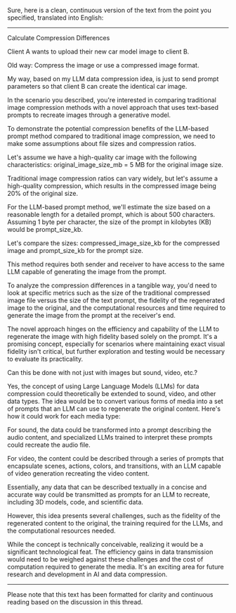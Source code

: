 Sure, here is a clean, continuous version of the text from the point you specified, translated into English:

---

Calculate Compression Differences

Client A wants to upload their new car model image to client B.

Old way: Compress the image or use a compressed image format.

My way, based on my LLM data compression idea, is just to send prompt parameters so that client B can create the identical car image.

In the scenario you described, you're interested in comparing traditional image compression methods with a novel approach that uses text-based prompts to recreate images through a generative model.

To demonstrate the potential compression benefits of the LLM-based prompt method compared to traditional image compression, we need to make some assumptions about file sizes and compression ratios.

Let's assume we have a high-quality car image with the following characteristics: original_image_size_mb = 5 MB for the original image size.

Traditional image compression ratios can vary widely, but let's assume a high-quality compression, which results in the compressed image being 20% of the original size.

For the LLM-based prompt method, we'll estimate the size based on a reasonable length for a detailed prompt, which is about 500 characters. Assuming 1 byte per character, the size of the prompt in kilobytes (KB) would be prompt_size_kb.

Let's compare the sizes: compressed_image_size_kb for the compressed image and prompt_size_kb for the prompt size.

This method requires both sender and receiver to have access to the same LLM capable of generating the image from the prompt.

To analyze the compression differences in a tangible way, you'd need to look at specific metrics such as the size of the traditional compressed image file versus the size of the text prompt, the fidelity of the regenerated image to the original, and the computational resources and time required to generate the image from the prompt at the receiver's end.

The novel approach hinges on the efficiency and capability of the LLM to regenerate the image with high fidelity based solely on the prompt. It's a promising concept, especially for scenarios where maintaining exact visual fidelity isn't critical, but further exploration and testing would be necessary to evaluate its practicality.

Can this be done with not just with images but sound, video, etc.?

Yes, the concept of using Large Language Models (LLMs) for data compression could theoretically be extended to sound, video, and other data types. The idea would be to convert various forms of media into a set of prompts that an LLM can use to regenerate the original content. Here's how it could work for each media type:

For sound, the data could be transformed into a prompt describing the audio content, and specialized LLMs trained to interpret these prompts could recreate the audio file.

For video, the content could be described through a series of prompts that encapsulate scenes, actions, colors, and transitions, with an LLM capable of video generation recreating the video content.

Essentially, any data that can be described textually in a concise and accurate way could be transmitted as prompts for an LLM to recreate, including 3D models, code, and scientific data.

However, this idea presents several challenges, such as the fidelity of the regenerated content to the original, the training required for the LLMs, and the computational resources needed.

While the concept is technically conceivable, realizing it would be a significant technological feat. The efficiency gains in data transmission would need to be weighed against these challenges and the cost of computation required to generate the media. It's an exciting area for future research and development in AI and data compression.

---

Please note that this text has been formatted for clarity and continuous reading based on the discussion in this thread.
